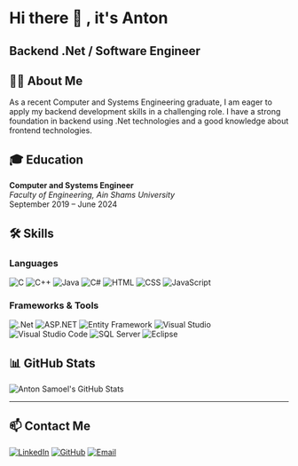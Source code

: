 # Hi there 👋 , it's Anton

**Backend .Net / Software Engineer**
---

## 👨‍💻 About Me

As a recent Computer and Systems Engineering graduate, I am eager to apply my backend development skills in a challenging role. I have a strong foundation in backend using .Net technologies and a good knowledge about frontend technologies.

## 🎓 Education

**Computer and Systems Engineer**  
*Faculty of Engineering, Ain Shams University*  
September 2019 – June 2024  

## 🛠 Skills

### Languages
![C](https://img.shields.io/badge/C-00599C?style=flat&logo=c&logoColor=white)
![C++](https://img.shields.io/badge/C++-00599C?style=flat&logo=c%2B%2B&logoColor=white)
![Java](https://img.shields.io/badge/Java-007396?style=flat&logo=java&logoColor=white)
![C#](https://img.shields.io/badge/C%23-239120?style=flat&logo=c-sharp&logoColor=white)
![HTML](https://img.shields.io/badge/HTML5-E34F26?style=flat&logo=html5&logoColor=white)
![CSS](https://img.shields.io/badge/CSS3-1572B6?style=flat&logo=css3&logoColor=white)
![JavaScript](https://img.shields.io/badge/JavaScript-F7DF1E?style=flat&logo=javascript&logoColor=black)

### Frameworks & Tools

![.Net](https://img.shields.io/badge/.NET-512BD4?style=flat&logo=dot-net&logoColor=white)
![ASP.NET](https://img.shields.io/badge/ASP.NET-512BD4?style=flat&logo=dot-net&logoColor=white)
![Entity Framework](https://img.shields.io/badge/Entity_Framework-512BD4?style=flat&logo=dot-net&logoColor=white)
![Visual Studio](https://img.shields.io/badge/Visual_Studio-5C2D91?style=flat&logo=visual-studio&logoColor=white)
![Visual Studio Code](https://img.shields.io/badge/VS_Code-007ACC?style=flat&logo=visual-studio-code&logoColor=white)
![SQL Server](https://img.shields.io/badge/SQL_Server-CC2927?style=flat&logo=microsoft-sql-server&logoColor=white)
![Eclipse](https://img.shields.io/badge/Eclipse-2C2255?style=flat&logo=eclipse&logoColor=white)


## 📊 GitHub Stats

![Anton Samoel's GitHub Stats](https://github-readme-stats.vercel.app/api?username=AntonSamoel&show_icons=true&theme=radical)

---

## 📫 Contact Me

[![LinkedIn](https://img.shields.io/badge/LinkedIn-0077B5?style=flat&logo=linkedin&logoColor=white)](https://www.linkedin.com/in/anton-samoel-9445a5217/)
[![GitHub](https://img.shields.io/badge/GitHub-181717?style=flat&logo=github&logoColor=white)](https://github.com/AntonSamoel)
[![Email](https://img.shields.io/badge/Email-D14836?style=flat&logo=gmail&logoColor=white)](mailto:antonsamoel14@gmail.com)
